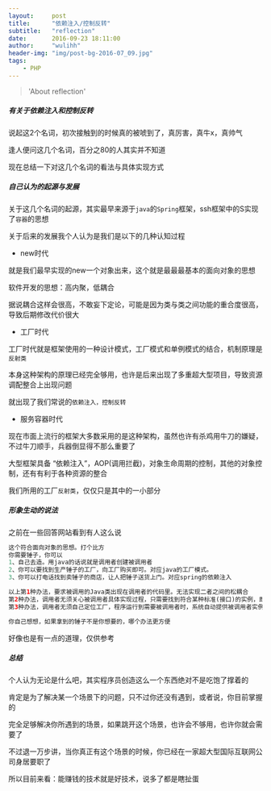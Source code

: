 ```yaml
---
layout:     post
title:      "依赖注入/控制反转"
subtitle:   "reflection"
date:       2016-09-23 18:11:00
author:     "wulihh"
header-img: "img/post-bg-2016-07_09.jpg"
tags:
    - PHP
---
```

> 'About reflection'


##### 有关于依赖注入和控制反转

说起这2个名词，初次接触到的时候真的被唬到了，真厉害，真牛x，真帅气

逢人便问这几个名词，百分之80的人其实并不知道

现在总结一下对这几个名词的看法与具体实现方式


##### 自己认为的起源与发展

关于这几个名词的起源，其实最早来源于`java`的`Spring`框架，ssh框架中的S实现了`容器`的思想

关于后来的发展我个人认为是我们是以下的几种认知过程


* new时代


就是我们最早实现的new一个对象出来，这个就是最最最基本的面向对象的思想

软件开发的思想：高内聚，低耦合

据说耦合这样会很高，不敢妄下定论，可能是因为类与类之间功能的重合度很高，导致后期修改代价很大


* 工厂时代

工厂时代就是框架使用的一种设计模式，工厂模式和单例模式的结合，机制原理是`反射类`

本身这种架构的原理已经完全够用，也许是后来出现了多重超大型项目，导致资源调配整合上出现问题

就出现了我们常说的`依赖注入，控制反转`


* 服务容器时代

现在市面上流行的框架大多数采用的是这种架构，虽然也许有杀鸡用牛刀的嫌疑，不过牛刀顺手，兵器倒显得不那么重要了

大型框架具备 “依赖注入”，AOP(调用拦截)，对象生命周期的控制，其他的对象控制，还有有利于各种资源的整合

我们所用的工厂`反射类`，仅仅只是其中的一小部分


##### 形象生动的说法

之前在一些回答网站看到有人这么说

``` php
这个符合面向对象的思想。打个比方
你需要锤子，你可以
1、自己去造。用java的话说就是调用者创建被调用者
2、你可以要找到生产锤子的工厂，向工厂购买即可。对应java的工厂模式。
3、你可以打电话找到卖锤子的商店，让人把锤子送货上门。对应spring的依赖注入

以上第1种办法，要求被调用的Java类出现在调用者的代码里。无法实现二者之间的松耦合
第2种办法，调用者无须关心被调用者具体实现过程，只需要找到符合某种标准(接口)的实例，即可使用
第3种办法，调用者无须自己定位工厂，程序运行到需要被调用者时，系统自动提供被调用者实例。调用者和被调用者通过spring管理。他们的关系由spring维护

你自己想想，如果拿到的锤子不是你想要的，哪个办法更方便
```

好像也是有一点的道理，仅供参考

##### 总结

个人认为无论是什么吧，其实程序员创造这么一个东西绝对不是吃饱了撑着的

肯定是为了解决某一个场景下的问题，只不过你还没有遇到，或者说，你目前掌握的

完全足够解决你所遇到的场景，如果跳开这个场景，也许会不够用，也许你就会需要了

不过退一万步讲，当你真正有这个场景的时候，你已经在一家超大型国际互联网公司身居要职了

所以目前来看：能赚钱的技术就是好技术，说多了都是瞎扯蛋


